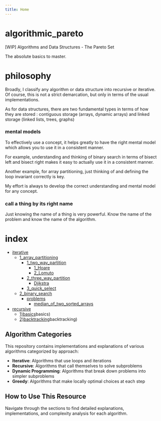 ```yaml
---
title: Home
---
```


# algorithmic_pareto

[WIP]  Algorithms and Data Structures - The Pareto Set

The absolute basics to master.

# philosophy

Broadly, I classify any algorithm or data structure into recursive or iterative. Of course, this is not a strict demarcation, but only in terms of the usual implementations.


As for data structures, there are two fundamental types in terms of how they are stored : contiguous storage (arrays, dynamic arrays) and linked storage (linked lists, trees, graphs) 

### mental models

To effectively use a concept, it helps greatly to have the right mental model which allows you to use it in a consistent manner.

For example, understanding and thinking of binary search in terms of bisect left and bisect right makes it easy to actually use it in a consistent manner.

Another example, for array partitioning, just thinking of and  defining the loop invariant correctly is key. 

My effort is always to develop the correct understanding and mental model for any concept.

### call a thing by its right name

Just knowing the name of a thing is very powerful.  Know the name of the problem and know the name of the algorithm.

<!-- BEGIN_DOCS_INDEX -->

# index

- [iterative](iterative)
  - [1_array_partitioning](iterative/1_array_partitioning)
    - [1_two_way_partition](iterative/1_array_partitioning/1_two_way_partition)
      - [1_Hoare](iterative/1_array_partitioning/1_two_way_partition/1_Hoare)
      - [2_Lomuto](iterative/1_array_partitioning/1_two_way_partition/2_Lomuto)
    - [2_three_way_partition](iterative/1_array_partitioning/2_three_way_partition)
      - [Djikstra](iterative/1_array_partitioning/2_three_way_partition/Djikstra)
    - [3_quick_select](iterative/1_array_partitioning/3_quick_select)
  - [2_binary_search](iterative/2_binary_search)
    - [problems](iterative/2_binary_search/problems)
      - [median_of_two_sorted_arrays](iterative/2_binary_search/problems/median_of_two_sorted_arrays)
- [recursive](recursive)
  - [1)basics](recursive/1)basics)
  - [2)backtracking](recursive/2)backtracking)

<!-- END_DOCS_INDEX -->



## Algorithm Categories

This repository contains implementations and explanations of various algorithms categorized by approach:

- **Iterative**: Algorithms that use loops and iterations
- **Recursive**: Algorithms that call themselves to solve subproblems
- **Dynamic Programming**: Algorithms that break down problems into simpler subproblems
- **Greedy**: Algorithms that make locally optimal choices at each step

## How to Use This Resource

Navigate through the sections to find detailed explanations, implementations, and complexity analysis for each algorithm.

